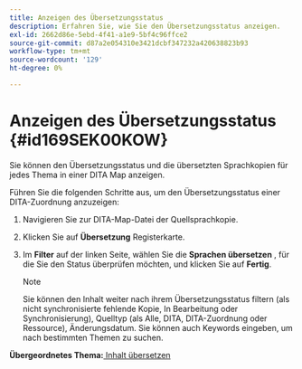 ```yaml
---
title: Anzeigen des Übersetzungsstatus
description: Erfahren Sie, wie Sie den Übersetzungsstatus anzeigen.
exl-id: 2662d86e-5ebd-4f41-a1e9-5bf4c96ffce2
source-git-commit: d87a2e054310e3421dcbf347232a420638823b93
workflow-type: tm+mt
source-wordcount: '129'
ht-degree: 0%

---
```


# Anzeigen des Übersetzungsstatus {#id169SEK00KOW}

Sie können den Übersetzungsstatus und die übersetzten Sprachkopien für jedes Thema in einer DITA Map anzeigen.

Führen Sie die folgenden Schritte aus, um den Übersetzungsstatus einer DITA-Zuordnung anzuzeigen:

1. Navigieren Sie zur DITA-Map-Datei der Quellsprachkopie.
1. Klicken Sie auf **Übersetzung** Registerkarte.
1. Im **Filter** auf der linken Seite, wählen Sie die **Sprachen übersetzen** , für die Sie den Status überprüfen möchten, und klicken Sie auf **Fertig**.

   >[!NOTE]
   >
   > Sie können den Inhalt weiter nach ihrem Übersetzungsstatus filtern \(als nicht synchronisierte fehlende Kopie, In Bearbeitung oder Synchronisierung\), Quelltyp \(als Alle, DITA, DITA-Zuordnung oder Ressource\), Änderungsdatum. Sie können auch Keywords eingeben, um nach bestimmten Themen zu suchen.

**Übergeordnetes Thema:**[ Inhalt übersetzen](translation.md)
